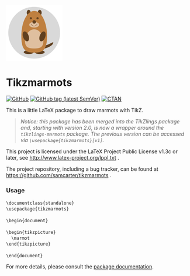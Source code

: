 ![](https://raw.githubusercontent.com/samcarter/tikzmarmots/main/icon.png)

# Tikzmarmots

[![GitHub](https://img.shields.io/github/license/samcarter/tikzmarmots.svg?color=blue)](http://www.latex-project.org/lppl.txt)
[![GitHub tag (latest SemVer)](https://img.shields.io/github/tag/samcarter/tikzmarmots.svg?label=current%20version)](https://github.com/samcarter/tikzmarmots/releases/latest)
[![CTAN](https://img.shields.io/ctan/v/tikzmarmots.svg)](https://ctan.org/pkg/tikzmarmots)

This is a little LaTeX package to draw marmots with TikZ. 

> *Notice: this package has been merged into the TikZlings package and, starting with version 2.0, is now a wrapper around the `tikzlings-marmots` package. The previous version can be accessed via `\usepackage{tikzmarmots}[v1]`.*

This project is licensed under the LaTeX Project Public License v1.3c or later, see http://www.latex-project.org/lppl.txt . 

The project repository, including a bug tracker, can be found at https://github.com/samcarter/tikzmarmots .

### Usage

``````
\documentclass{standalone}
\usepackage{tikzmarmots}

\begin{document}

\begin{tikzpicture}
  \marmot
\end{tikzpicture}

\end{document}
``````

For more details, please consult the [package documentation](https://github.com/samcarter/tikzmarmots/blob/main/documentation.pdf).

